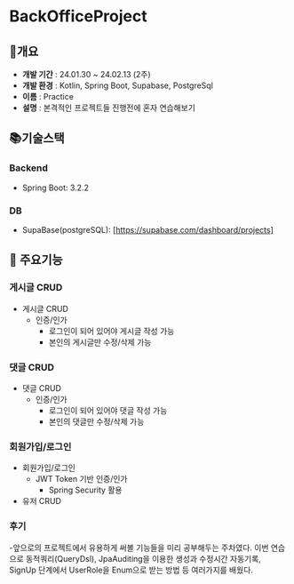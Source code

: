 # <strong>BackOfficeProject</strong>


## 🎁개요


- **개발 기간** : 24.01.30 ~ 24.02.13 (2주)
- **개발 환경** : Kotlin, Spring Boot, Supabase, PostgreSql
- **이름** : Practice
- **설명** : 본격적인 프로젝트들 진행전에 혼자 연습해보기


## **📚기술스택**

### **Backend**

- Spring Boot: 3.2.2

### **DB**

- SupaBase(postgreSQL): [https://supabase.com/dashboard/projects]

## 🎈 주요기능

### 게시글 CRUD
- 게시글 CRUD
  - 인증/인가
    - 로그인이 되어 있어야 게시글 작성 가능
    - 본인의 게시글만 수정/삭제 가능
### 댓글 CRUD
- 댓글 CRUD
  - 인증/인가
    - 로그인이 되어 있어야 댓글 작성 가능
    - 본인의 댓글만 수정/삭제 가능
### 회원가입/로그인
- 회원가입/로그인
  - JWT Token 기반 인증/인가
    - Spring Security 활용
- 유저 CRUD


### 후기
-앞으로의 프로젝트에서 유용하게 써볼 기능들을 미리 공부해두는 주차였다.
이번 연습으로 동적쿼리(QueryDsl), JpaAuditing을 이용한 생성과 수정시간 자동기록, SignUp 단계에서 UserRole을 Enum으로 받는 방법 등 여러가지를 배웠다.
